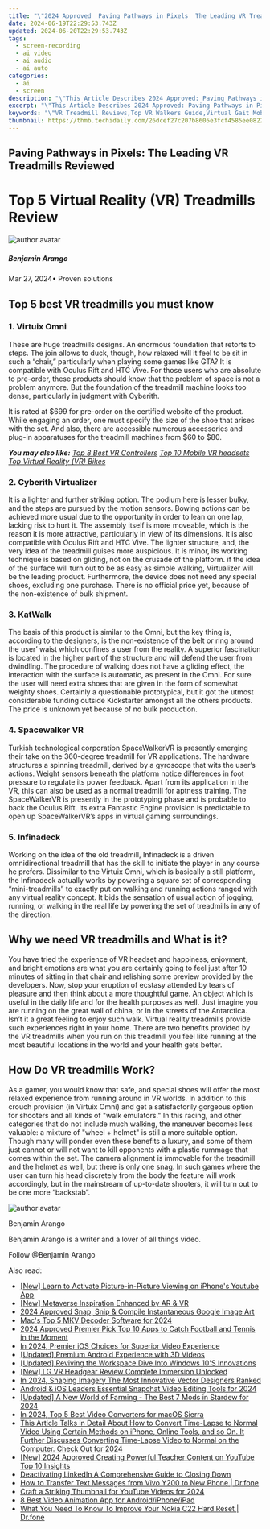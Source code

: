 ```yaml
---
title: "\"2024 Approved  Paving Pathways in Pixels  The Leading VR Treadmills Reviewed\""
date: 2024-06-19T22:29:53.743Z
updated: 2024-06-20T22:29:53.743Z
tags: 
  - screen-recording
  - ai video
  - ai audio
  - ai auto
categories: 
  - ai
  - screen
description: "\"This Article Describes 2024 Approved: Paving Pathways in Pixels: The Leading VR Treadmills Reviewed\""
excerpt: "\"This Article Describes 2024 Approved: Paving Pathways in Pixels: The Leading VR Treadmills Reviewed\""
keywords: "\"VR Treadmill Reviews,Top VR Walkers Guide,Virtual Gait Mobility,Precision Stepping Solutions,Immersive Movement Devices,High-End VR Wearables,Next-Gen Treadmills Analysis\""
thumbnail: https://thmb.techidaily.com/26dcef27c207b8605e3fcf4585ee0822110eeb8a794c85ff8e27071c7786d452.jpg
---
```


## Paving Pathways in Pixels: The Leading VR Treadmills Reviewed

# Top 5 Virtual Reality (VR) Treadmills Review

![author avatar](https://images.wondershare.com/filmora/article-images/benjamin-arango-author.jpg)

##### Benjamin Arango

 Mar 27, 2024• Proven solutions

## Top 5 best VR treadmills you must know

### 1\. Virtuix Omni

These are huge treadmills designs. An enormous foundation that retorts to steps. The join allows to duck, though, how relaxed will it feel to be sit in such a “chair,” particularly when playing some games like GTA? It is compatible with Oculus Rift and HTC Vive. For those users who are absolute to pre-order, these products should know that the problem of space is not a problem anymore. But the foundation of the treadmill machine looks too dense, particularly in judgment with Cyberith.

It is rated at $699 for pre-order on the certified website of the product. While engaging an order, one must specify the size of the shoe that arises with the set. And also, there are accessible numerous accessories and plug-in apparatuses for the treadmill machines from $60 to $80.

 **_You may also like:_**
_[Top 8 Best VR Controllers](https://tools.techidaily.com/wondershare/filmora/download/)_
_[Top 10 Mobile VR headsets](https://tools.techidaily.com/wondershare/filmora/download/)_
_[Top Virtual Reality (VR) Bikes](https://tools.techidaily.com/wondershare/filmora/download/)_

### 2\. Cyberith Virtualizer

It is a lighter and further striking option. The podium here is lesser bulky, and the steps are pursued by the motion sensors. Bowing actions can be achieved more usual due to the opportunity in order to lean on one lap, lacking risk to hurt it. The assembly itself is more moveable, which is the reason it is more attractive, particularly in view of its dimensions. It is also compatible with Oculus Rift and HTC Vive. The lighter structure, and, the very idea of the treadmill guises more auspicious. It is minor, its working technique is based on gliding, not on the crusade of the platform. if the idea of the surface will turn out to be as easy as simple walking, Virtualizer will be the leading product. Furthermore, the device does not need any special shoes, excluding one purchase. There is no official price yet, because of the non-existence of bulk shipment.

### 3\. KatWalk

The basis of this product is similar to the Omni, but the key thing is, according to the designers, is the non-existence of the belt or ring around the user’ waist which confines a user from the reality. A superior fascination is located in the higher part of the structure and will defend the user from dwindling. The procedure of walking does not have a gliding effect, the interaction with the surface is automatic, as present in the Omni. For sure the user will need extra shoes that are given in the form of somewhat weighty shoes. Certainly a questionable prototypical, but it got the utmost considerable funding outside Kickstarter amongst all the others products. The price is unknown yet because of no bulk production.

### 4\. Spacewalker VR

Turkish technological corporation SpaceWalkerVR is presently emerging their take on the 360-degree treadmill for VR applications. The hardware structures a spinning treadmill, derived by a gyroscope that wits the user’s actions. Weight sensors beneath the platform notice differences in foot pressure to regulate its power feedback. Apart from its application in the VR, this can also be used as a normal treadmill for aptness training. The SpaceWalkerVR is presently in the prototyping phase and is probable to back the Oculus Rift. Its extra Fantastic Engine provision is predictable to open up SpaceWalkerVR’s apps in virtual gaming surroundings.

### 5\. Infinadeck

Working on the idea of the old treadmill, Infinadeck is a driven omnidirectional treadmill that has the skill to initiate the player in any course he prefers. Dissimilar to the Virtuix Omni, which is basically a still platform, the Infinadeck actually works by powering a square set of corresponding “mini-treadmills” to exactly put on walking and running actions ranged with any virtual reality concept. It bids the sensation of usual action of jogging, running, or walking in the real life by powering the set of treadmills in any of the direction.

## Why we need VR treadmills and What is it?

You have tried the experience of VR headset and happiness, enjoyment, and bright emotions are what you are certainly going to feel just after 10 minutes of sitting in that chair and relishing some preview provided by the developers. Now, stop your eruption of ecstasy attended by tears of pleasure and then think about a more thoughtful game. An object which is useful in the daily life and for the health purposes as well. Just imagine you are running on the great wall of china, or in the streets of the Antarctica. Isn’t it a great feeling to enjoy such walk. Virtual reality treadmills provide such experiences right in your home. There are two benefits provided by the VR treadmills when you run on this treadmill you feel like running at the most beautiful locations in the world and your health gets better.

## How Do VR treadmills Work?

As a gamer, you would know that safe, and special shoes will offer the most relaxed experience from running around in VR worlds. In addition to this crouch provision (in Virtuix Omni) and get a satisfactorily gorgeous option for shooters and all kinds of "walk emulators." In this racing, and other categories that do not include much walking, the maneuver becomes less valuable: a mixture of "wheel + helmet" is still a more suitable option. Though many will ponder even these benefits a luxury, and some of them just cannot or will not want to kill opponents with a plastic rummage that comes within the set. The camera alignment is immovable for the treadmill and the helmet as well, but there is only one snag. In such games where the user can turn his head discretely from the body the feature will work accordingly, but in the mainstream of up-to-date shooters, it will turn out to be one more “backstab”.

![author avatar](https://images.wondershare.com/filmora/article-images/benjamin-arango-author.jpg)

Benjamin Arango

Benjamin Arango is a writer and a lover of all things video.

Follow @Benjamin Arango

<span class="atpl-alsoreadstyle">Also read:</span>
<div><ul>
<li><a href="https://extra-approaches.techidaily.com/new-learn-to-activate-picture-in-picture-viewing-on-iphones-youtube-app/"><u>[New] Learn to Activate Picture-in-Picture Viewing on iPhone's Youtube App</u></a></li>
<li><a href="https://extra-approaches.techidaily.com/new-metaverse-inspiration-enhanced-by-ar-and-vr/"><u>[New] Metaverse Inspiration  Enhanced by AR & VR</u></a></li>
<li><a href="https://extra-approaches.techidaily.com/2024-approved-snap-snip-and-compile-instantaneous-google-image-art/"><u>2024 Approved  Snap, Snip & Compile  Instantaneous Google Image Art</u></a></li>
<li><a href="https://extra-approaches.techidaily.com/macs-top-5-mkv-decoder-software-for-2024/"><u>Mac's Top 5 MKV Decoder Software for 2024</u></a></li>
<li><a href="https://extra-approaches.techidaily.com/2024-approved-premier-pick-top-10-apps-to-catch-football-and-tennis-in-the-moment/"><u>2024 Approved  Premier Pick  Top 10 Apps to Catch Football and Tennis in the Moment</u></a></li>
<li><a href="https://extra-approaches.techidaily.com/in-2024-premier-ios-choices-for-superior-video-experience/"><u>In 2024, Premier iOS Choices for Superior Video Experience</u></a></li>
<li><a href="https://extra-approaches.techidaily.com/updated-premium-android-experience-with-3d-videos/"><u>[Updated] Premium Android Experience with 3D Videos</u></a></li>
<li><a href="https://extra-approaches.techidaily.com/updated-reviving-the-workspace-dive-into-windows-10s-innovations/"><u>[Updated] Reviving the Workspace  Dive Into Windows 10'S Innovations</u></a></li>
<li><a href="https://extra-approaches.techidaily.com/new-lg-vr-headgear-review-complete-immersion-unlocked/"><u>[New] LG VR Headgear Review  Complete Immersion Unlocked</u></a></li>
<li><a href="https://extra-approaches.techidaily.com/in-2024-shaping-imagery-the-most-innovative-vector-designers-ranked/"><u>In 2024, Shaping Imagery  The Most Innovative Vector Designers Ranked</u></a></li>
<li><a href="https://snapchat-videos.techidaily.com/android-and-ios-leaders-essential-snapchat-video-editing-tools-for-2024/"><u>Android & iOS Leaders  Essential Snapchat Video Editing Tools for 2024</u></a></li>
<li><a href="https://visual-screen-recording.techidaily.com/updated-a-new-world-of-farming-the-best-7-mods-in-stardew-for-2024/"><u>[Updated] A New World of Farming - The Best 7 Mods in Stardew for 2024</u></a></li>
<li><a href="https://extra-resources.techidaily.com/in-2024-top-5-best-video-converters-for-macos-sierra/"><u>In 2024, Top 5 Best Video Converters for macOS Sierra</u></a></li>
<li><a href="https://ai-video-editing.techidaily.com/1713951423452-this-article-talks-in-detail-about-how-to-convert-time-lapse-to-normal-video-using-certain-methods-on-iphone-online-tools-and-so-on-it-further-discusses-con/"><u>This Article Talks in Detail About How to Convert Time-Lapse to Normal Video Using Certain Methods on iPhone, Online Tools, and so On. It Further Discusses Converting Time-Lapse Video to Normal on the Computer. Check Out for 2024</u></a></li>
<li><a href="https://facebook-video-footage.techidaily.com/new-2024-approved-creating-powerful-teacher-content-on-youtube-top-10-insights/"><u>[New] 2024 Approved  Creating Powerful Teacher Content on YouTube  Top 10 Insights</u></a></li>
<li><a href="https://extra-information.techidaily.com/deactivating-linkedin-a-comprehensive-guide-to-closing-down/"><u>Deactivating LinkedIn  A Comprehensive Guide to Closing Down</u></a></li>
<li><a href="https://android-transfer.techidaily.com/how-to-transfer-text-messages-from-vivo-y200-to-new-phone-drfone-by-drfone-transfer-from-android-transfer-from-android/"><u>How to Transfer Text Messages from Vivo Y200 to New Phone | Dr.fone</u></a></li>
<li><a href="https://youtube-video-recordings.techidaily.com/craft-a-striking-thumbnail-for-youtube-videos-for-2024/"><u>Craft a Striking Thumbnail for YouTube Videos for 2024</u></a></li>
<li><a href="https://ai-vdieo-software.techidaily.com/8-best-video-animation-app-for-androidiphoneipad/"><u>8 Best Video Animation App for Android/iPhone/iPad</u></a></li>
<li><a href="https://techidaily.com/what-you-need-to-know-to-improve-your-nokia-c22-hard-reset-drfone-by-drfone-reset-android-reset-android/"><u>What You Need To Know To Improve Your Nokia C22 Hard Reset | Dr.fone</u></a></li>
</ul></div>

<ins class="adsbygoogle"
      style="display:block"
      data-ad-client="ca-pub-7571918770474297"
      data-ad-slot="8358498916"
      data-ad-format="auto"
      data-full-width-responsive="true"></ins>